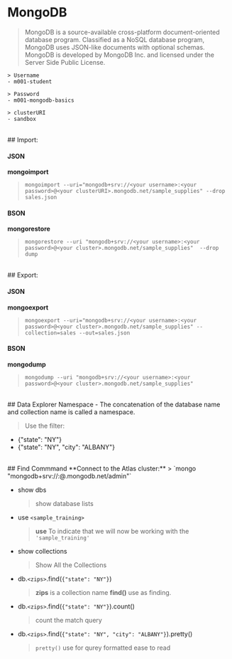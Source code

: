 # **MongoDB**
>MongoDB is a source-available cross-platform document-oriented database program. Classified as a NoSQL database program, MongoDB uses JSON-like documents with optional schemas. MongoDB is developed by MongoDB Inc. and licensed under the Server Side Public License.


	> Username
	- m001-student

	> Password
	- m001-mongodb-basics

	> clusterURI
	- sandbox


<br>
## Import:

#### JSON
**mongoimport**
> `mongoimport --uri="mongodb+srv://<your username>:<your password>@<your clusterURI>.mongodb.net/sample_supplies" --drop sales.json`
	
#### BSON
**mongorestore**
> `mongorestore --uri "mongodb+srv://<your username>:<your password>@<your cluster>.mongodb.net/sample_supplies"  --drop dump`
	
<br>
## Export:

#### JSON
**mongoexport**
> `mongoexport --uri="mongodb+srv://<your username>:<your password>@<your cluster>.mongodb.net/sample_supplies" --collection=sales --out=sales.json`
	
#### BSON
 **mongodump**
> `mongodump --uri "mongodb+srv://<your username>:<your password>@<your cluster>.mongodb.net/sample_supplies"`
	
<br>
## Data Explorer
 Namespace - The concatenation of the database name and collection name is called a namespace.

>Use the filter:
- {"state": "NY"}
- {"state": "NY", "city": "ALBANY"}

<br>
## Find Commmand
**Connect to the Atlas cluster:**
> `mongo "mongodb+srv://<username>:<password>@<clusterURI>.mongodb.net/admin"`

- show dbs
	> show database lists

- use `<sample_training>`
	> **use** To indicate that we will now be working with the `'sample_training'`

- show collections
	> Show All the Collections

- db.`<zips>`.find(`{"state": "NY"}`)
 	> **zips** is a collection name **find()** use as finding. 

- db.`<zips>`.find(`{"state": "NY"}`).count()
	> count the match query

- db.`<zips>`.find(`{"state": "NY", "city": "ALBANY"}`).pretty()
	> `pretty()` use for qurey formatted ease to read